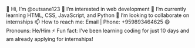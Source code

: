 👋 Hi, I’m @outsane123
👀 I’m interested in web development
🌱 I’m currently learning HTML, CSS, JavaScript, and Python
💞️ I’m looking to collaborate on internships
📫 How to reach me: Email | Phone: +959893464625
😄 Pronouns: He/Him
⚡ Fun fact: I’ve been learning coding for just 10 days and am already applying for internships!

<!---
outsane123/outsane123 is a ✨ special ✨ repository because its `README.md` (this file) appears on your GitHub profile.
You can click the Preview link to take a look at your changes.
--->
